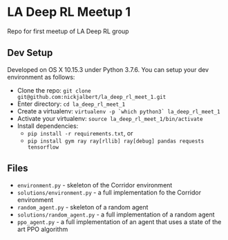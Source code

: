 # LA Deep RL Meetup 1

Repo for first meetup of LA Deep RL group


## Dev Setup

Developed on OS X 10.15.3 under Python 3.7.6.
You can setup your dev environment as follows:

* Clone the repo: `git clone git@github.com:nickjalbert/la_deep_rl_meet_1.git`
* Enter directory: `cd la_deep_rl_meet_1`
* Create a virtualenv: ``virtualenv -p `which python3` la_deep_rl_meet_1``
* Activate your virtualenv: `source la_deep_rl_meet_1/bin/activate`
* Install dependencies:
    * `pip install -r requirements.txt`, or
    * `pip install gym ray ray[rllib] ray[debug] pandas requests tensorflow`

## Files

* `environment.py` - skeleton of the Corridor environment
* `solutions/environment.py` - a full implementation fo the Corridor environment
* `random_agent.py` - skeleton of a random agent
* `solutions/random_agent.py` - a full implementation of a random agent
* `ppo_agent.py` - a full implementation of an agent that uses a state of the art PPO algorithm
